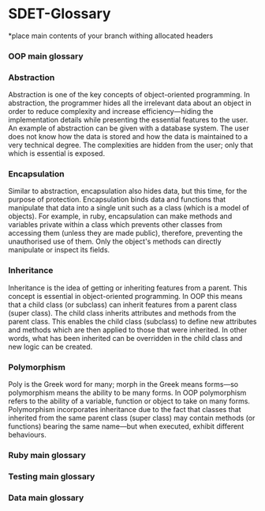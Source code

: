 # SDET-Glossary
 
*place main contents of your branch withing allocated headers
 
### OOP main glossary


### Abstraction

Abstraction is one of the key concepts of object-oriented programming. In abstraction, the programmer hides all the irrelevant data about an object in order to reduce complexity and increase efficiency—hiding the implementation details while presenting the essential features to the user. An example of abstraction can be given with a database system. The user does not know how the data is stored and how the data is maintained to a very technical degree. The complexities are hidden from the user; only that which is essential is exposed.

### Encapsulation

Similar to abstraction, encapsulation also hides data, but this time, for the purpose of protection. Encapsulation binds data and functions that manipulate that data into a single unit such as a class (which is a model of objects). For example, in ruby, encapsulation can make methods and variables private within a class which prevents other classes from accessing them (unless they are made public), therefore, preventing the unauthorised use of them. Only the object's methods can directly manipulate or inspect its fields.

### Inheritance 

Inheritance is the idea of getting or inheriting features from a parent. This concept is essential in object-oriented programming. In OOP this means that a child class (or subclass) can inherit features from a parent class (super class). The child class inherits attributes and methods from the parent class. This enables the child class (subclass) to define new attributes and methods which are then applied to those that were inherited. In other words, what has been inherited can be overridden in the child class and new logic can be created.

### Polymorphism 

Poly is the Greek word for many; morph in the Greek means forms—so polymorphism means the ability to be many forms. In OOP polymorphism refers to the ability of a variable, function or object to take on many forms. Polymorphism incorporates inheritance due to the fact that classes that inherited from the  same parent class (super class) may contain methods (or functions) bearing the same name—but when executed, exhibit different behaviours. 





 
### Ruby main glossary
 
### Testing main glossary
 
### Data main glossary